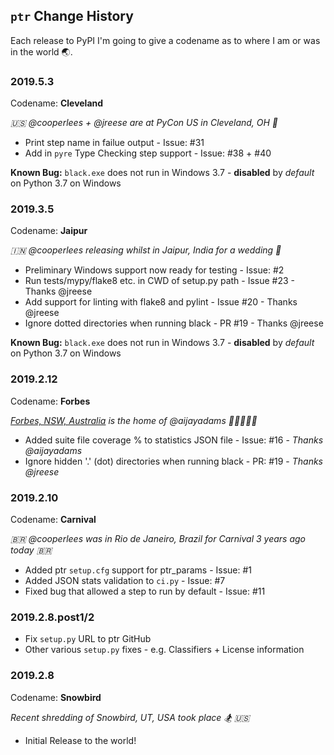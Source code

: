 ## `ptr` Change History

Each release to PyPI I'm going to give a codename as to where I am or was in the world 🌏.

### 2019.5.3
Codename: **Cleveland**

*🇺🇸 @cooperlees + @jreese are at PyCon US in Cleveland, OH 🦅*

- Print step name in failue output - Issue: #31
- Add in `pyre` Type Checking step support - Issue: #38 + #40

**Known Bug:** `black.exe` does not run in Windows 3.7 - **disabled** by *default* on Python 3.7 on Windows

### 2019.3.5
Codename: **Jaipur**

*🇮🇳 @cooperlees releasing whilst in Jaipur, India for a wedding 💒*

- Preliminary Windows support now ready for testing - Issue: #2
- Run tests/mypy/flake8 etc. in CWD of setup.py path - Issue #23 - Thanks @jreese
- Add support for linting with flake8 and pylint - Issue #20 - Thanks @jreese
- Ignore dotted directories when running black - PR #19 - Thanks @jreese

**Known Bug:** `black.exe` does not run in Windows 3.7 - **disabled** by *default* on Python 3.7 on Windows

### 2019.2.12
Codename: **Forbes**

*[Forbes, NSW, Australia](https://en.wikipedia.org/wiki/Forbes,_New_South_Wales) is the home of @aijayadams 👨🏻‍🦰🇦🇺*

- Added suite file coverage % to statistics JSON file - Issue: #16 - *Thanks @aijayadams*
- Ignore hidden '.' (dot) directories when running black - PR: #19 - *Thanks @jreese*

### 2019.2.10
Codename: **Carnival**

*🇧🇷 @cooperlees was in Rio de Janeiro, Brazil for Carnival 3 years ago today 🇧🇷*

- Added ptr `setup.cfg` support for ptr_params - Issue: #1
- Added JSON stats validation to `ci.py` - Issue: #7
- Fixed bug that allowed a step to run by default - Issue: #11

### 2019.2.8.post1/2

- Fix `setup.py` URL to ptr GitHub
- Other various `setup.py` fixes - e.g. Classifiers + License information

### 2019.2.8
Codename: **Snowbird**

*Recent shredding of Snowbird, UT, USA took place 🏂 🇺🇸*

- Initial Release to the world!

